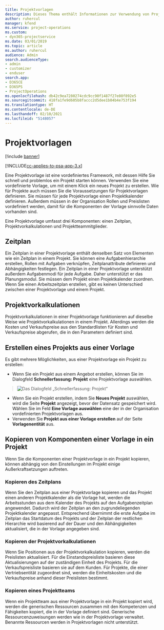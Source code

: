 ```yaml
---
title: Projektvorlagen
description: Dieses Thema enthält Informationen zur Verwendung von Projektvorlagen für die schnelle Projekteinrichtung.
author: ruhercul
manager: kfend
ms.service: project-operations
ms.custom:
- dyn365-projectservice
ms.date: 03/01/2019
ms.topic: article
ms.author: ruhercul
audience: Admin
search.audienceType:
- admin
- customizer
- enduser
search.app:
- D365CE
- D365PS
- ProjectOperations
ms.openlocfilehash: db42c9ea7280274cdc9cc90f1487f27e08f892e5
ms.sourcegitcommit: 418fa1fe9d605b8faccc2d5dee1b04b4e753f194
ms.translationtype: HT
ms.contentlocale: de-DE
ms.lasthandoff: 02/10/2021
ms.locfileid: "5148057"
---
```

# <a name="project-templates"></a>Projektvorlagen 

[!include [banner](../includes/psa-now-project-operations.md)]

[!INCLUDE[cc-applies-to-psa-app-3.x](../includes/cc-applies-to-psa-app-3x.md)]

Eine Projektvorlage ist eine vordefiniertes Framework, mit dessen Hilfe Sie schnell und problemlos ein Projekt starten können. Verwenden Sie eine vordefinierte Vorlage, um mit einem Klick ein neues Projekt zu erstellen. Wie für Projekte auch müssen Sie die Voraussetzungen für Projektvorlagen definieren. Sie müssen für jede Projektvorlage einen Projektkalender definieren. Außerdem müssen in der Organisation Rollen und Preislisten vordefiniert werden, damit für die Komponenten der Vorlage sinnvolle Daten vorhanden sind.

Eine Projektvorlage umfasst drei Komponenten: einen Zeitplan, Projektvorkalkulationen und Projektteammitglieder.

## <a name="schedule"></a>Zeitplan

Ein Zeitplan in einer Projektvorlage enthält denselben Satz von Elementen wie ein Zeitplan in einem Projekt. Sie können eine Aufgabenhierarchie erstellen, Rollen mit Aufgaben verknüpfen, Zeitplanattribute definieren und Abhängigkeiten festlegen. Ein Zeitplan in einer Projektvorlage unterstützt außerdem Aufgabenmodi für jede Aufgabe. Daher unterstützt er das Planungsmodul. Sie müssen dem Projekt einen Projektkalender zuordnen. Wenn Sie einen Arbeitszeitplan erstellen, gibt es keinen Unterschied zwischen einer Projektvorlage und einem Projekt.

## <a name="project-estimates"></a>Projektvorkalkulationen

Projektvorkalkulationen in einer Projektvorlage funktionieren auf dieselbe Weise wie Projektvorkalkulationen in einem Projekt. Allerdings werden die Kosten und Verkaufspreise aus den Standardlisten für Kosten und Verkaufspreise abgerufen, die in den Parametern definiert sind.

## <a name="creating-a-project-from-a-template"></a>Erstellen eines Projekts aus einer Vorlage
 
Es gibt mehrere Möglichkeiten, aus einer Projektvorlage ein Projekt zu erstellen:

- Wenn Sie ein Projekt aus einem Angebot erstellen, können Sie im Dialogfeld **Schnellerfassung: Projekt** eine Projektvorlage auswählen.

> ![Das Dialogfeld „Schnellerfassung: Projekt“](media/project-11.png)

- Wenn Sie ein Projekt erstellen, indem Sie **Neues Projekt** auswählen, wird die Seite **Projekt** angezeigt, bevor der Datensatz gespeichert wird. Wählen Sie im Feld **Eine Vorlage auswählen** eine der in der Organisation vordefinierten Projektvorlagen aus.
- Verwenden Sie **Projekt aus einer Vorlage erstellen** auf der Seite **Vorlagenentität** aus.

## <a name="copying-components-of-template-to-project"></a>Kopieren von Komponenten einer Vorlage in ein Projekt

Wenn Sie die Komponenten einer Projektvorlage in ein Projekt kopieren, können abhängig von den Einstellungen im Projekt einige Außerkraftsetzungen auftreten.

### <a name="copying-the-schedule"></a>Kopieren des Zeitplans

Wenn Sie den Zeitplan aus einer Projektvorlage kopieren und das Projekt einen anderen Projektkalender als die Vorlage hat, werden die Arbeitsstunden aus dem Kalender des Projekts auf den Aufgabenzeitplan angewendet. Dadurch wird der Zeitplan an den zugrundeliegenden Projektkalender angepasst. Entsprechend übernimmt die erste Aufgabe im Zeitplan das Startdatum des Projekts und der Zeitplan der restlichen Hierarchie wird basierend auf der Dauer und den Abhängigkeiten aktualisiert, die in der Vorlage angegeben sind. 

### <a name="copying-project-estimates"></a>Kopieren der Projektvorkalkulationen 

Wenn Sie Positionen aus der Projektvorkalkulation kopieren, werden die Preislisten aktualisiert. Für die Einstandspreisliste basieren diese Aktualisierungen auf der zuständigen Einheit des Projekts. Für die Verkaufspreisliste basieren sie auf dem Kunden. Für Projekte, die einer Vertriebsentität zugeordnet sind, werden die Einheitskosten und die Verkaufspreise anhand dieser Preislisten bestimmt.

### <a name="copying-a-project-team"></a>Kopieren eines Projektteams

Wenn ein Projektteam aus einer Projektvorlage in ein Projekt kopiert wird, werden die generischen Ressourcen zusammen mit den Kompetenzen und Fähigkeiten kopiert, die in der Vorlage definiert sind. Generische Ressourcenzuweisungen werden wie in der Projektvorlage verwaltet. Benannte Ressourcen werden in Projektvorlagen nicht unterstützt.
